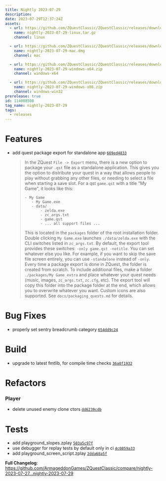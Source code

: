 ```yaml
---
title: Nightly 2023-07-29
description: 
date: 2023-07-29T12:37:24Z
assets: 
  - url: https://github.com/ZQuestClassic/ZQuestClassic/releases/download/nightly-2023-07-29/nightly-2023-07-29-linux.tar.gz
    name: nightly-2023-07-29-linux.tar.gz
    channel: linux

  - url: https://github.com/ZQuestClassic/ZQuestClassic/releases/download/nightly-2023-07-29/nightly-2023-07-29-mac.dmg
    name: nightly-2023-07-29-mac.dmg
    channel: mac

  - url: https://github.com/ZQuestClassic/ZQuestClassic/releases/download/nightly-2023-07-29/nightly-2023-07-29-windows-x64.zip
    name: nightly-2023-07-29-windows-x64.zip
    channel: windows-x64

  - url: https://github.com/ZQuestClassic/ZQuestClassic/releases/download/nightly-2023-07-29/nightly-2023-07-29-windows-x86.zip
    name: nightly-2023-07-29-windows-x86.zip
    channel: windows-win32
prerelease: true
id: 114088508
tag_name: nightly-2023-07-29
tags:
  - releases
---
```


# Features

- add quest package export for standalone app [`669ed4833`](https://github.com/ArmageddonGames/ZQuestClassic/commit/669ed4833bb9b49a31328d6c90f8c2759f0b6327)
   &nbsp;
   >In the ZQuest `File -> Export` menu, there is a new option to package your
   >`.qst` file as a standalone application. This gives you the option to
   >distribute your quest in a way that allows people to play without
   >grabbing any other files, or needing to select a file when starting a
   >save slot.
   >For a qst `game.qst` with a title "My Game", it looks like this:
   >```
   >- My Game
   >	- My Game.exe
   >	- data/
   >		- zelda.exe
   >		- zc_args.txt
   >		- game.qst
   >		- ... all support files ...
   >```
   >This is located in the `packages` folder of the root installation folder.
   >Double clicking `My Game.exe` launches `./data/zelda.exe` with the CLI
   >switches listed in `zc_args.txt`. By default, the export tool provides
   >these switches: `-only game.qst -notitle`. You can set whatever else
   >you like. For example, if you want to skip the save file screen entirely,
   >you can use `-standalone` instead of `-only`.
   >Every time a package export is done in ZQuest, the folder is created
   >from scratch.
   >To include additional files, make a folder `./packages/My Game_extra`
   >and place whatever your quest needs (music, images, `zc_args.txt`,
   >`zc.cfg`, etc). The export tool will copy this folder into the package
   >folder at the end, which allows you to overwrite whatever you want.
   >Custom icons are also supported. See `docs/packaging_quests.md` for details.

# Bug Fixes

- properly set sentry breadcrumb category [`654dd9c24`](https://github.com/ArmageddonGames/ZQuestClassic/commit/654dd9c24facf3c734bcebf1834fbf0ee4f48c6b)

# Build

- upgrade to latest fmtlib, for compile time checks [`36a0f1932`](https://github.com/ArmageddonGames/ZQuestClassic/commit/36a0f1932639e3aad8e8f5b90386ba9e5eb0724b)

# Refactors

### Player

- delete unused enemy clone ctors [`dd6239cdb`](https://github.com/ArmageddonGames/ZQuestClassic/commit/dd6239cdb86180d7a0b8daa240a9fa0b1e227103)

# Tests

- add playground_slopes.zplay [`503a5c97f`](https://github.com/ArmageddonGames/ZQuestClassic/commit/503a5c97f875d34447a73fd61b93b80d52bb4e03)
- use debugger for replay tests by default only in ci [`4c0859a33`](https://github.com/ArmageddonGames/ZQuestClassic/commit/4c0859a331326d6edd3b0382747223d560671f40)
- add playground_screen_script.zplay [`2dda68a5f`](https://github.com/ArmageddonGames/ZQuestClassic/commit/2dda68a5f328c4b846523e7a58443034c6f2e9f8)



**Full Changelog**: https://github.com/ArmageddonGames/ZQuestClassic/compare/nightly-2023-07-27...nightly-2023-07-29
